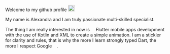 Welcome to my github profile <img src="https://github.githubassets.com/assets/GitHub-Mark-ea2971cee799.png" width="20" height="20" />

My name is Alexandra and I am truly passionate multi-skilled specialist.

The thing I am really interested in now is <img src="https://user-images.githubusercontent.com/71008947/174482202-c5acd0c3-9a5d-4415-bd64-f42347660f1a.png" width="15" height="15" />Flutter mobile apps development with the use of Kotlin and XML to create a simple animation. I am a stickler for clarity and rules, that is why the more I learn strongly typed Dart, the more I respect Google<img src="https://www.freepnglogos.com/uploads/google-logo-png/google-logo-png-webinar-optimizing-for-success-google-business-webinar-13.png" width="15" height="15"/>.
